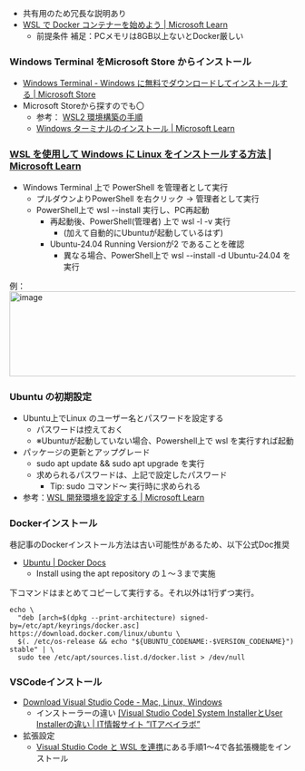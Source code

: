 - 共有用のため冗長な説明あり
- [WSL で Docker コンテナーを始めよう \| Microsoft Learn](https://learn.microsoft.com/ja-jp/windows/wsl/tutorials/wsl-containers)
	- 前提条件 補足：PCメモリは8GB以上ないとDocker厳しい


### Windows Terminal をMicrosoft Store からインストール
- [Windows Terminal - Windows に無料でダウンロードしてインストールする \| Microsoft Store](https://apps.microsoft.com/detail/9n0dx20hk701?hl=ja-JP&gl=JP)
- Microsoft Storeから探すのでも〇
	- 参考： [WSL2 環境構築の手順](https://zenn.dev/tatsujin/articles/6938b76c084e4d)
	- [Windows ターミナルのインストール \| Microsoft Learn](https://learn.microsoft.com/ja-jp/windows/terminal/install)

### [WSL を使用して Windows に Linux をインストールする方法 \| Microsoft Learn](https://learn.microsoft.com/ja-jp/windows/wsl/install)
- Windows Terminal 上で PowerShell を管理者として実行
	- プルダウンよりPowerShell を右クリック → 管理者として実行
	- PowerShell上で wsl --install 実行し、PC再起動
		- 再起動後、PowerShell(管理者)  上で wsl -l -v 実行
			- (加えて自動的にUbuntuが起動しているはず)
		- Ubuntu-24.04 Running Versionが2 であることを確認
			- 異なる場合、PowerShell上で wsl --install -d Ubuntu-24.04 を実行

例：
<img width="561" height="150" alt="image" src="https://github.com/user-attachments/assets/6f80551c-5432-4bad-814e-37ac79be2517" />


### Ubuntu の初期設定
- Ubuntu上でLinux のユーザー名とパスワードを設定する
	- パスワードは控えておく
	- ※Ubuntuが起動していない場合、Powershell上で wsl を実行すれば起動
- パッケージの更新とアップグレード
	- sudo apt update && sudo apt upgrade を実行
	- 求められるパスワードは、上記で設定したパスワード
		- Tip: sudo コマンド～ 実行時に求められる
- 参考：[WSL 開発環境を設定する \| Microsoft Learn](https://learn.microsoft.com/ja-jp/windows/wsl/setup/environment#set-up-your-linux-username-and-password)

### Dockerインストール
巷記事のDockerインストール方法は古い可能性があるため、以下公式Doc推奨
- [Ubuntu \| Docker Docs](https://docs.docker.com/engine/install/ubuntu/#install-using-the-convenience-script)
	- Install using the apt repository の１～３まで実施

下コマンドはまとめてコピーして実行する。それ以外は1行ずつ実行。
```
echo \
  "deb [arch=$(dpkg --print-architecture) signed-by=/etc/apt/keyrings/docker.asc] https://download.docker.com/linux/ubuntu \
  $(. /etc/os-release && echo "${UBUNTU_CODENAME:-$VERSION_CODENAME}") stable" | \
  sudo tee /etc/apt/sources.list.d/docker.list > /dev/null
```

### VSCodeインストール
- [Download Visual Studio Code - Mac, Linux, Windows](https://code.visualstudio.com/download)
	- インストーラーの違い [\[Visual Studio Code\] System InstallerとUser Installerの違い \| IT情報サイト ”ITアベイラボ”](https://shinmeisha.co.jp/newsroom/2021/03/27/visual-studio-code-system-installer%E3%81%A8user-installer%E3%81%AE%E9%81%95%E3%81%84/)
- 拡張設定
	- [Visual Studio Code と WSL を連携](https://www.drill-lancer.com/windows10_wsl2_almalinux9_wp-env.html#:~:text=%E8%B5%B7%E5%8B%95%E3%81%97%E3%81%BE%E3%81%99%E3%80%82-,Visual%20Studio%20Code%20%E3%81%A8%20WSL%20%E3%82%92%E9%80%A3%E6%90%BA,-%E3%81%93%E3%82%8C%E3%81%8B%E3%82%89%20Visual%20Studio)にある手順1～4で各拡張機能をインストール



